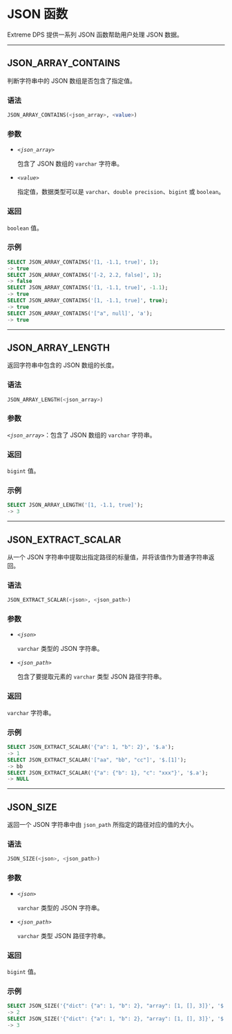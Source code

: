 # JSON 函数

Extreme DPS 提供一系列 JSON 函数帮助用户处理 JSON 数据。

---
## JSON_ARRAY_CONTAINS

判断字符串中的 JSON 数组是否包含了指定值。


 

### 语法

```sql
JSON_ARRAY_CONTAINS(<json_array>, <value>)
```


 


### 参数

- *`<json_array>`*
    
    包含了 JSON 数组的 `varchar` 字符串。

- *`<value>`*

    指定值，数据类型可以是 `varchar`、`double precision`、`bigint` 或 `boolean`。


 

### 返回

`boolean` 值。


 


### 示例

```sql
SELECT JSON_ARRAY_CONTAINS('[1, -1.1, true]', 1); 
-> true
SELECT JSON_ARRAY_CONTAINS('[-2, 2.2, false]', 1); 
-> false
SELECT JSON_ARRAY_CONTAINS('[1, -1.1, true]', -1.1); 
-> true
SELECT JSON_ARRAY_CONTAINS('[1, -1.1, true]', true); 
-> true
SELECT JSON_ARRAY_CONTAINS('["a", null]', 'a'); 
-> true
```

---

## JSON_ARRAY_LENGTH

返回字符串中包含的 JSON 数组的长度。


 


### 语法

```sql
JSON_ARRAY_LENGTH(<json_array>)
```


 


### 参数

*`<json_array>`*：包含了 JSON 数组的 `varchar` 字符串。


 


### 返回

`bigint` 值。


 

### 示例

```sql
SELECT JSON_ARRAY_LENGTH('[1, -1.1, true]'); 
-> 3
```


 


---

## JSON_EXTRACT_SCALAR

从一个 JSON 字符串中提取出指定路径的标量值，并将该值作为普通字符串返回。


 


### 语法

```sql
JSON_EXTRACT_SCALAR(<json>, <json_path>)
```

 

### 参数

- *`<json>`*

    `varchar` 类型的 JSON 字符串。

- *`<json_path>`*

    包含了要提取元素的 `varchar` 类型 JSON 路径字符串。



 


### 返回

`varchar` 字符串。


 

### 示例
 
```sql
SELECT JSON_EXTRACT_SCALAR('{"a": 1, "b": 2}', '$.a');
-> 1
SELECT JSON_EXTRACT_SCALAR('["aa", "bb", "cc"]', '$.[1]'); 
-> bb
SELECT JSON_EXTRACT_SCALAR('{"a": {"b": 1}, "c": "xxx"}', '$.a'); 
-> NULL
```


 


---

## JSON_SIZE

返回一个 JSON 字符串中由 `json_path` 所指定的路径对应的值的大小。


 


### 语法

```sql
JSON_SIZE(<json>, <json_path>)
```

 

### 参数

- *`<json>`*

    `varchar` 类型的 JSON 字符串。

- *`<json_path>`*

    `varchar` 类型 JSON 路径字符串。



 


### 返回

`bigint` 值。


 


### 示例

```sql
SELECT JSON_SIZE('{"dict": {"a": 1, "b": 2}, "array": [1, [], 3]}', '$.dict'); 
-> 2
SELECT JSON_SIZE('{"dict": {"a": 1, "b": 2}, "array": [1, [], 3]}', '$.array'); 
-> 3
```

